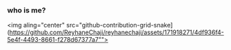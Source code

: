 ### who is me?


<img aling="center" src="github-contribution-grid-snake](https://github.com/ReyhaneChaji/reyhanechaji/assets/171918271/4df936f4-5e4f-4493-8661-f278d67377a7"">






